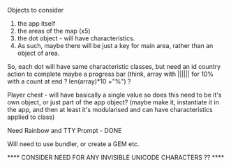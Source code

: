 Objects to consider
1. the app itself
2. the areas of the map (x5)
3. the dot object - will have characteristics. 
4. As such, maybe there will be just a key for main area, rather than an object of area.

So, each dot will have same characteristic classes, but need an 
id
country
action to complete
maybe a progress bar (think, array with |||||| for 10% with a count at end ? len(array)*10 +"%") ?


Player chest - will have basically a single value so does this need to be it's own object, or just part of the app object?
(maybe make it, instantiate it in the app, and then at least it's modularised and can have characteristics applied to class)

Need Rainbow and TTY Prompt - DONE

Will need to use bundler, or create a GEM etc. 

**** CONSIDER NEED FOR ANY INVISIBLE UNICODE CHARACTERS ?? ****